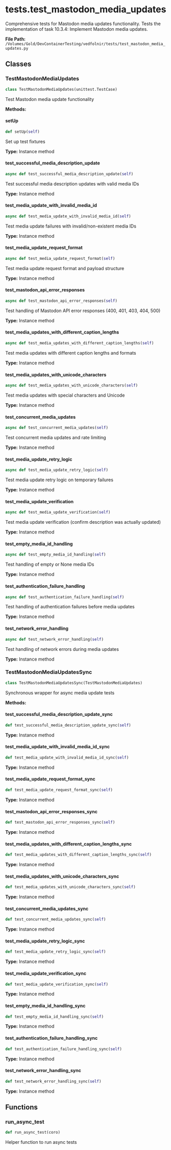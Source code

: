 # tests.test_mastodon_media_updates

Comprehensive tests for Mastodon media updates functionality.
Tests the implementation of task 10.3.4: Implement Mastodon media updates.

**File Path:** `/Volumes/Gold/DevContainerTesting/vedfolnir/tests/test_mastodon_media_updates.py`

## Classes

### TestMastodonMediaUpdates

```python
class TestMastodonMediaUpdates(unittest.TestCase)
```

Test Mastodon media update functionality

**Methods:**

#### setUp

```python
def setUp(self)
```

Set up test fixtures

**Type:** Instance method

#### test_successful_media_description_update

```python
async def test_successful_media_description_update(self)
```

Test successful media description updates with valid media IDs

**Type:** Instance method

#### test_media_update_with_invalid_media_id

```python
async def test_media_update_with_invalid_media_id(self)
```

Test media update failures with invalid/non-existent media IDs

**Type:** Instance method

#### test_media_update_request_format

```python
async def test_media_update_request_format(self)
```

Test media update request format and payload structure

**Type:** Instance method

#### test_mastodon_api_error_responses

```python
async def test_mastodon_api_error_responses(self)
```

Test handling of Mastodon API error responses (400, 401, 403, 404, 500)

**Type:** Instance method

#### test_media_updates_with_different_caption_lengths

```python
async def test_media_updates_with_different_caption_lengths(self)
```

Test media updates with different caption lengths and formats

**Type:** Instance method

#### test_media_updates_with_unicode_characters

```python
async def test_media_updates_with_unicode_characters(self)
```

Test media updates with special characters and Unicode

**Type:** Instance method

#### test_concurrent_media_updates

```python
async def test_concurrent_media_updates(self)
```

Test concurrent media updates and rate limiting

**Type:** Instance method

#### test_media_update_retry_logic

```python
async def test_media_update_retry_logic(self)
```

Test media update retry logic on temporary failures

**Type:** Instance method

#### test_media_update_verification

```python
async def test_media_update_verification(self)
```

Test media update verification (confirm description was actually updated)

**Type:** Instance method

#### test_empty_media_id_handling

```python
async def test_empty_media_id_handling(self)
```

Test handling of empty or None media IDs

**Type:** Instance method

#### test_authentication_failure_handling

```python
async def test_authentication_failure_handling(self)
```

Test handling of authentication failures before media updates

**Type:** Instance method

#### test_network_error_handling

```python
async def test_network_error_handling(self)
```

Test handling of network errors during media updates

**Type:** Instance method

### TestMastodonMediaUpdatesSync

```python
class TestMastodonMediaUpdatesSync(TestMastodonMediaUpdates)
```

Synchronous wrapper for async media update tests

**Methods:**

#### test_successful_media_description_update_sync

```python
def test_successful_media_description_update_sync(self)
```

**Type:** Instance method

#### test_media_update_with_invalid_media_id_sync

```python
def test_media_update_with_invalid_media_id_sync(self)
```

**Type:** Instance method

#### test_media_update_request_format_sync

```python
def test_media_update_request_format_sync(self)
```

**Type:** Instance method

#### test_mastodon_api_error_responses_sync

```python
def test_mastodon_api_error_responses_sync(self)
```

**Type:** Instance method

#### test_media_updates_with_different_caption_lengths_sync

```python
def test_media_updates_with_different_caption_lengths_sync(self)
```

**Type:** Instance method

#### test_media_updates_with_unicode_characters_sync

```python
def test_media_updates_with_unicode_characters_sync(self)
```

**Type:** Instance method

#### test_concurrent_media_updates_sync

```python
def test_concurrent_media_updates_sync(self)
```

**Type:** Instance method

#### test_media_update_retry_logic_sync

```python
def test_media_update_retry_logic_sync(self)
```

**Type:** Instance method

#### test_media_update_verification_sync

```python
def test_media_update_verification_sync(self)
```

**Type:** Instance method

#### test_empty_media_id_handling_sync

```python
def test_empty_media_id_handling_sync(self)
```

**Type:** Instance method

#### test_authentication_failure_handling_sync

```python
def test_authentication_failure_handling_sync(self)
```

**Type:** Instance method

#### test_network_error_handling_sync

```python
def test_network_error_handling_sync(self)
```

**Type:** Instance method

## Functions

### run_async_test

```python
def run_async_test(coro)
```

Helper function to run async tests

